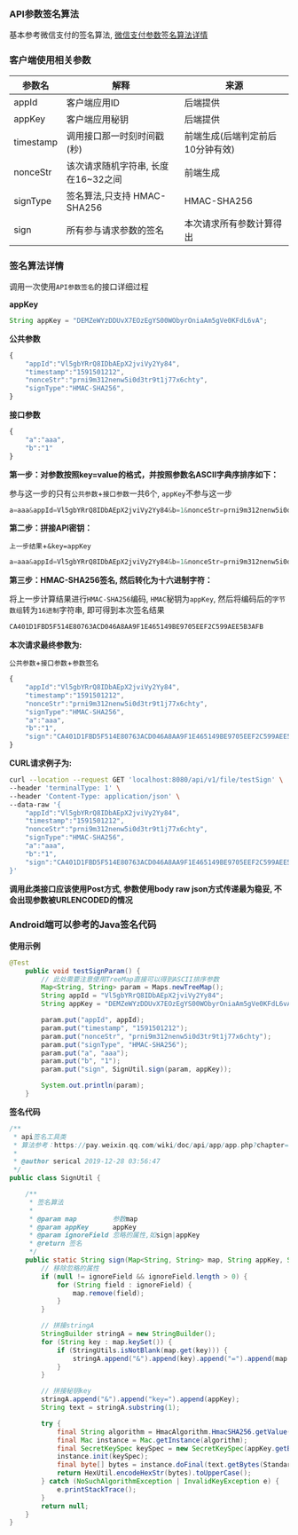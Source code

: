 ### API参数签名算法

基本参考微信支付的签名算法, [微信支付参数签名算法详情](https://pay.weixin.qq.com/wiki/doc/api/app/app.php?chapter=4_3)

### 客户端使用相关参数

| 参数名    | 解释                                | 来源                             |
| --------- | ----------------------------------- | -------------------------------- |
| appId     | 客户端应用ID                        | 后端提供                         |
| appKey    | 客户端应用秘钥                      | 后端提供                         |
| timestamp | 调用接口那一时刻时间戳(秒)          | 前端生成(后端判定前后10分钟有效) |
| nonceStr  | 该次请求随机字符串, 长度在16~32之间 | 前端生成                         |
| signType  | 签名算法,只支持 HMAC-SHA256         | HMAC-SHA256                      |
| sign      | 所有参与请求参数的签名              | 本次请求所有参数计算得出         |

### 签名算法详情

调用一次使用`API参数签名`的接口详细过程

**appKey**

```java
String appKey = "DEMZeWYzDDUvX7EOzEgYS00WObyrOniaAm5gVe0KFdL6vA";
```

**公共参数**

```javascript
{
	"appId":"Vl5gbYRrQ8IDbAEpX2jviVy2Yy84",
	"timestamp":"1591501212",
	"nonceStr":"prni9m312nenw5i0d3tr9t1j77x6chty",
	"signType":"HMAC-SHA256",
}
```

**接口参数**

```javascript
{
	"a":"aaa",
	"b":"1"
}
```

**第一步：对参数按照key=value的格式，并按照参数名ASCII字典序排序如下：**

参与这一步的只有`公共参数`+`接口参数`一共6个, `appKey`不参与这一步

```javascript
a=aaa&appId=Vl5gbYRrQ8IDbAEpX2jviVy2Yy84&b=1&nonceStr=prni9m312nenw5i0d3tr9t1j77x6chty&signType=HMAC-SHA256&timestamp=1591501212
```

**第二步：拼接API密钥：**

`上一步结果`+`&key=appKey`

```javascript
a=aaa&appId=Vl5gbYRrQ8IDbAEpX2jviVy2Yy84&b=1&nonceStr=prni9m312nenw5i0d3tr9t1j77x6chty&signType=HMAC-SHA256&timestamp=1591501212&key=DEMZeWYzDDUvX7EOzEgYS00WObyrOniaAm5gVe0KFdL6vA
```

**第三步：HMAC-SHA256签名, 然后转化为十六进制字符：**

将上一步计算结果进行`HMAC-SHA256`编码, `HMAC`秘钥为`appKey`, 然后将编码后的`字节数组`转为`16进制`字符串, 即可得到本次签名结果

```java
CA401D1FBD5F514E80763ACD046A8AA9F1E465149BE9705EEF2C599AEE5B3AFB
```

**本次请求最终参数为:**

`公共参数`+`接口参数`+`参数签名`

```javascript
{
	"appId":"Vl5gbYRrQ8IDbAEpX2jviVy2Yy84",
	"timestamp":"1591501212",
	"nonceStr":"prni9m312nenw5i0d3tr9t1j77x6chty",
	"signType":"HMAC-SHA256",
	"a":"aaa",
	"b":"1",
	"sign":"CA401D1FBD5F514E80763ACD046A8AA9F1E465149BE9705EEF2C599AEE5B3AFB"
}
```

**CURL请求例子为:**

```bash
curl --location --request GET 'localhost:8080/api/v1/file/testSign' \
--header 'terminalType: 1' \
--header 'Content-Type: application/json' \
--data-raw '{
	"appId":"Vl5gbYRrQ8IDbAEpX2jviVy2Yy84",
	"timestamp":"1591501212",
	"nonceStr":"prni9m312nenw5i0d3tr9t1j77x6chty",
	"signType":"HMAC-SHA256",
	"a":"aaa",
	"b":"1",
	"sign":"CA401D1FBD5F514E80763ACD046A8AA9F1E465149BE9705EEF2C599AEE5B3AFB"
}'
```

**调用此类接口应该使用Post方式, 参数使用body raw json方式传递最为稳妥, 不会出现参数被URLENCODED的情况**

### Android端可以参考的Java签名代码

**使用示例**

```java
@Test
    public void testSignParam() {
      	// 此处需要注意使用TreeMap直接可以得到ASCII排序参数
        Map<String, String> param = Maps.newTreeMap();
        String appId = "Vl5gbYRrQ8IDbAEpX2jviVy2Yy84";
        String appKey = "DEMZeWYzDDUvX7EOzEgYS00WObyrOniaAm5gVe0KFdL6vA";

        param.put("appId", appId);
        param.put("timestamp", "1591501212");
        param.put("nonceStr", "prni9m312nenw5i0d3tr9t1j77x6chty");
        param.put("signType", "HMAC-SHA256");
        param.put("a", "aaa");
        param.put("b", "1");
        param.put("sign", SignUtil.sign(param, appKey));

        System.out.println(param);
    }
```

**签名代码**

```java
/**
 * api签名工具类
 * 算法参考：https://pay.weixin.qq.com/wiki/doc/api/app/app.php?chapter=4_3
 *
 * @author serical 2019-12-28 03:56:47
 */
public class SignUtil {

    /**
     * 签名算法
     *
     * @param map         参数map
     * @param appKey      appKey
     * @param ignoreField 忽略的属性,如sign|appKey
     * @return 签名
     */
    public static String sign(Map<String, String> map, String appKey, String... ignoreField) {
        // 移除忽略的属性
        if (null != ignoreField && ignoreField.length > 0) {
            for (String field : ignoreField) {
                map.remove(field);
            }
        }

        // 拼接stringA
        StringBuilder stringA = new StringBuilder();
        for (String key : map.keySet()) {
            if (StringUtils.isNotBlank(map.get(key))) {
                stringA.append("&").append(key).append("=").append(map.get(key));
            }
        }

        // 拼接秘钥key
        stringA.append("&").append("key=").append(appKey);
        String text = stringA.substring(1);

        try {
            final String algorithm = HmacAlgorithm.HmacSHA256.getValue();
            final Mac instance = Mac.getInstance(algorithm);
            final SecretKeySpec keySpec = new SecretKeySpec(appKey.getBytes(StandardCharsets.UTF_8), algorithm);
            instance.init(keySpec);
            final byte[] bytes = instance.doFinal(text.getBytes(StandardCharsets.UTF_8));
            return HexUtil.encodeHexStr(bytes).toUpperCase();
        } catch (NoSuchAlgorithmException | InvalidKeyException e) {
            e.printStackTrace();
        }
        return null;
    }
}
```

